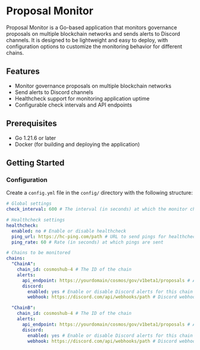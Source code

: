 # Proposal Monitor

Proposal Monitor is a Go-based application that monitors governance proposals on multiple blockchain networks and sends alerts to Discord channels. It is designed to be lightweight and easy to deploy, with configuration options to customize the monitoring behavior for different chains.

## Features

- Monitor governance proposals on multiple blockchain networks
- Send alerts to Discord channels
- Healthcheck support for monitoring application uptime
- Configurable check intervals and API endpoints

## Prerequisites

- Go 1.21.6 or later
- Docker (for building and deploying the application)

## Getting Started

### Configuration

Create a `config.yml` file in the `config/` directory with the following structure:

```yaml
# Global settings
check_interval: 600 # The interval (in seconds) at which the monitor checks for new proposals

# Healthcheck settings
healthcheck:
  enabled: no # Enable or disable healthcheck
  ping_url: https://hc-ping.com/path # URL to send pings for healthcheck
  ping_rate: 60 # Rate (in seconds) at which pings are sent

# Chains to be monitored
chains:
  "ChainA":
    chain_id: cosmoshub-4 # The ID of the chain
    alerts:
      api_endpoint: https://yourdomain/cosmos/gov/v1beta1/proposals # API endpoint to fetch proposals
      discord:
        enabled: yes # Enable or disable Discord alerts for this chain
        webhook: https://discord.com/api/webhooks/path # Discord webhook URL for this chain

  "ChainB":
    chain_id: cosmoshub-4 # The ID of the chain
    alerts:
      api_endpoint: https://yourdomain/cosmos/gov/v1beta1/proposals # API endpoint to fetch proposals
      discord:
        enabled: yes # Enable or disable Discord alerts for this chain
        webhook: https://discord.com/api/webhooks/path # Discord webhook URL for this chain

